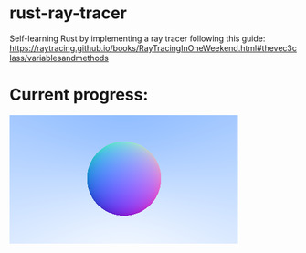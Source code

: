 # rust-ray-tracer

Self-learning Rust by implementing a ray tracer following this guide: https://raytracing.github.io/books/RayTracingInOneWeekend.html#thevec3class/variablesandmethods

# Current progress:

![Shading via normal vector to sphere](test.png)